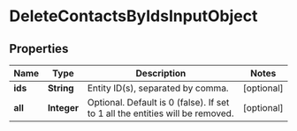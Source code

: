 
# DeleteContactsByIdsInputObject

## Properties
Name | Type | Description | Notes
------------ | ------------- | ------------- | -------------
**ids** | **String** | Entity ID(s), separated by comma. |  [optional]
**all** | **Integer** | Optional. Default is 0 (false). If set to 1 all the entities will be removed. |  [optional]



